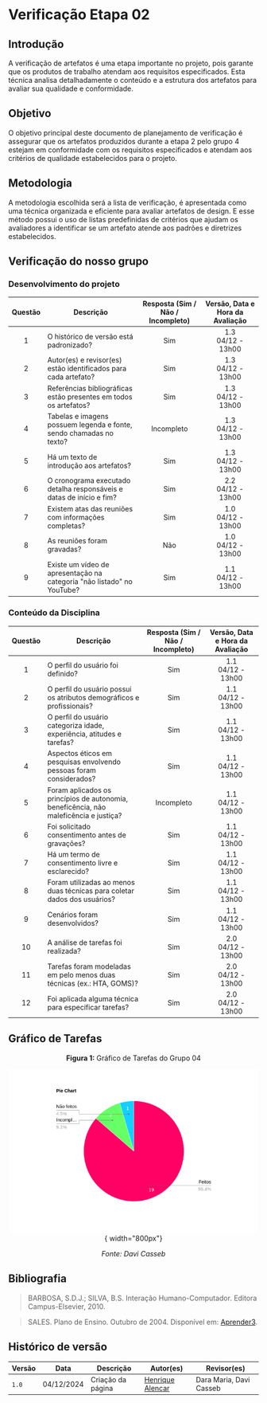 # Verificação Etapa 02

## Introdução
A verificação de artefatos é uma etapa importante no projeto, pois garante que os produtos de trabalho atendam aos requisitos especificados. Esta técnica analisa detalhadamente o conteúdo e a estrutura dos artefatos para avaliar sua qualidade e conformidade.

## Objetivo
O objetivo principal deste documento de planejamento de verificação é assegurar que os artefatos produzidos durante a etapa 2 pelo grupo 4 estejam em conformidade com os requisitos especificados e atendam aos critérios de qualidade estabelecidos para o projeto. 

## Metodologia 
A metodologia escolhida será a lista de verificação, é apresentada como uma técnica organizada e eficiente para avaliar artefatos de design. E esse método possui o uso de listas predefinidas de critérios que ajudam os avaliadores a identificar se um artefato atende aos padrões e diretrizes estabelecidos. 

## Verificação do nosso grupo

### Desenvolvimento do projeto 

<center>

| **Questão** | **Descrição** | **Resposta (Sim / Não / Incompleto)** | **Versão, Data e Hora da Avaliação** |
|:-----------:|---------------|:-------------------------------------:|:------------------------------------:| 
| 1           | O histórico de versão está padronizado?              |  Sim                                     |         1.3 <br> 04/12 - 13h00                     |
| 2           | Autor(es) e revisor(es) estão identificados para cada artefato? |      Sim                          |        1.3 <br> 04/12 - 13h00                               |
| 3           | Referências bibliográficas estão presentes em todos os artefatos? |         Sim                 |               1.3 <br> 04/12 - 13h00                        |
| 4           | Tabelas e imagens possuem legenda e fonte, sendo chamadas no texto? |          Incompleto        |                  1.3 <br> 04/12 - 13h00                     |
| 5           | Há um texto de introdução aos artefatos?              |                   Sim                    |              1.3 <br> 04/12 - 13h00                         |
| 6           | O cronograma executado detalha responsáveis e datas de início e fim? |         Sim          |                    2.2 <br> 04/12 - 13h00                   |
| 7           | Existem atas das reuniões com informações completas?  |                     Sim                  |              1.0 <br> 04/12 - 13h00                         |
| 8           | As reuniões foram gravadas?                          |                  Não                     |              1.0 <br> 04/12 - 13h00                         |
| 9           | Existe um vídeo de apresentação na categoria "não listado" no YouTube? |     Sim      |                1.1 <br> 04/12 - 13h00                       |

</center>

### Conteúdo da Disciplina  

<center>

| **Questão** | **Descrição** | **Resposta (Sim / Não / Incompleto)** | **Versão, Data e Hora da Avaliação** |
|:-----------:|---------------|:-------------------------------------:|:------------------------------------:|
| 1           | O perfil do usuário foi definido?                    |                  Sim                     |             1.1 <br> 04/12 - 13h00                          |
| 2           | O perfil do usuário possui os atributos demográficos e profissionais? |    Sim   |       1.1 <br> 04/12 - 13h00                               |
| 3           | O perfil do usuário categoriza idade, experiência, atitudes e tarefas? |     Sim     |           1.1 <br> 04/12 - 13h00                           |
| 4           | Aspectos éticos em pesquisas envolvendo pessoas foram considerados? |    Sim     |            1.1 <br> 04/12 - 13h00                          |
| 5           | Foram aplicados os princípios de autonomia, beneficência, não maleficência e justiça? | Incompleto |     1.1 <br> 04/12 - 13h00                                 |
| 6           | Foi solicitado consentimento antes de gravações?      |         Sim                              |    1.1 <br> 04/12 - 13h00                                  |
| 7           | Há um termo de consentimento livre e esclarecido?     |           Sim                            |        1.1 <br> 04/12 - 13h00                              |
| 8           | Foram utilizadas ao menos duas técnicas para coletar dados dos usuários? |    Sim      |              1.1 <br> 04/12 - 13h00                        |
| 9           | Cenários foram desenvolvidos?                        |             Sim                          |     1.1 <br> 04/12 - 13h00                                 |
| 10          | A análise de tarefas foi realizada?                  |              Sim                         |        2.0 <br> 04/12 - 13h00                              |
| 11          | Tarefas foram modeladas em pelo menos duas técnicas (ex.: HTA, GOMS)? |    Sim     |              2.0 <br> 04/12 - 13h00                        |
| 12          | Foi aplicada alguma técnica para especificar tarefas? |                 Sim                      |     2.0 <br> 04/12 - 13h00                                 |

</center>

## Gráfico de Tarefas

<center>

**Figura 1:** Gráfico de Tarefas do Grupo 04

![Pie Chart das Tarefas](/assets/verificações/grafico402.png){ width="800px"}

_Fonte: Davi Casseb_

</center>

## Bibliografia
> BARBOSA, S.D.J.; SILVA, B.S. Interação Humano-Computador. Editora Campus-Elsevier, 2010.

> SALES. Plano de Ensino. Outubro de 2004. Disponível em: <a href="hhttps://aprender3.unb.br/pluginfile.php/2972625/mod_resource/content/56/Plano_de_Ensino%20FIHC%20022024%20Turma%2001%20v1.pdf" target="_blank">Aprender3</a>.

## Histórico de versão

| Versão | Data       | Descrição                                | Autor(es)                                                                                       | Revisor(es)                                                                                                                                    |
| ------ | ---------- | ---------------------------------------- | ----------------------------------------------------------------------------------------------- | ---------------------------------------------------------------------------------------------------------------------------------------------- |
| `1.0`  | 04/12/2024 | Criação da página                     | [Henrique Alencar](https://github.com/henryqma) | Dara Maria, Davi Casseb |